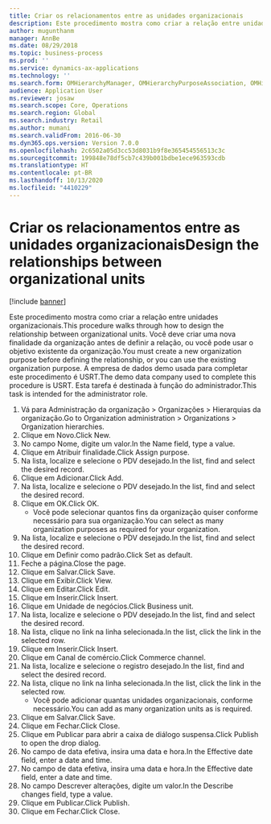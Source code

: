 ```yaml
---
title: Criar os relacionamentos entre as unidades organizacionais
description: Este procedimento mostra como criar a relação entre unidades organizacionais.
author: mugunthanm
manager: AnnBe
ms.date: 08/29/2018
ms.topic: business-process
ms.prod: ''
ms.service: dynamics-ax-applications
ms.technology: ''
ms.search.form: OMHierarchyManager, OMHierarchyPurposeAssociation, OMHierarchySelection, HierarchyDesigner, OMNodeSelection,  HierarchyPublishAndCloseForm
audience: Application User
ms.reviewer: josaw
ms.search.scope: Core, Operations
ms.search.region: Global
ms.search.industry: Retail
ms.author: mumani
ms.search.validFrom: 2016-06-30
ms.dyn365.ops.version: Version 7.0.0
ms.openlocfilehash: 2c6502a05d3cc53d8031b9f8e365454556513c3c
ms.sourcegitcommit: 199848e78df5cb7c439b001bdbe1ece963593cdb
ms.translationtype: HT
ms.contentlocale: pt-BR
ms.lasthandoff: 10/13/2020
ms.locfileid: "4410229"
---
```

# <a name="design-the-relationships-between-organizational-units"></a><span data-ttu-id="bbb52-103">Criar os relacionamentos entre as unidades organizacionais</span><span class="sxs-lookup"><span data-stu-id="bbb52-103">Design the relationships between organizational units</span></span>

[!include [banner](../includes/banner.md)]

<span data-ttu-id="bbb52-104">Este procedimento mostra como criar a relação entre unidades organizacionais.</span><span class="sxs-lookup"><span data-stu-id="bbb52-104">This procedure walks through how to design the relationship between organizational units.</span></span> <span data-ttu-id="bbb52-105">Você deve criar uma nova finalidade da organização antes de definir a relação, ou você pode usar o objetivo existente da organização.</span><span class="sxs-lookup"><span data-stu-id="bbb52-105">You must create a new organization purpose before defining the relationship, or you can use the existing organization purpose.</span></span> <span data-ttu-id="bbb52-106">A empresa de dados demo usada para completar este procedimento é USRT.</span><span class="sxs-lookup"><span data-stu-id="bbb52-106">The demo data company used to complete this procedure is USRT.</span></span> <span data-ttu-id="bbb52-107">Esta tarefa é destinada à função do administrador.</span><span class="sxs-lookup"><span data-stu-id="bbb52-107">This task is intended for the administrator role.</span></span>

1. <span data-ttu-id="bbb52-108">Vá para Administração da organização > Organizações > Hierarquias da organização.</span><span class="sxs-lookup"><span data-stu-id="bbb52-108">Go to Organization administration > Organizations > Organization hierarchies.</span></span>
2. <span data-ttu-id="bbb52-109">Clique em Novo.</span><span class="sxs-lookup"><span data-stu-id="bbb52-109">Click New.</span></span>
3. <span data-ttu-id="bbb52-110">No campo Nome, digite um valor.</span><span class="sxs-lookup"><span data-stu-id="bbb52-110">In the Name field, type a value.</span></span>
4. <span data-ttu-id="bbb52-111">Clique em Atribuir finalidade.</span><span class="sxs-lookup"><span data-stu-id="bbb52-111">Click Assign purpose.</span></span>
5. <span data-ttu-id="bbb52-112">Na lista, localize e selecione o PDV desejado.</span><span class="sxs-lookup"><span data-stu-id="bbb52-112">In the list, find and select the desired record.</span></span>
6. <span data-ttu-id="bbb52-113">Clique em Adicionar.</span><span class="sxs-lookup"><span data-stu-id="bbb52-113">Click Add.</span></span>
7. <span data-ttu-id="bbb52-114">Na lista, localize e selecione o PDV desejado.</span><span class="sxs-lookup"><span data-stu-id="bbb52-114">In the list, find and select the desired record.</span></span>
8. <span data-ttu-id="bbb52-115">Clique em OK.</span><span class="sxs-lookup"><span data-stu-id="bbb52-115">Click OK.</span></span>
    * <span data-ttu-id="bbb52-116">Você pode selecionar quantos fins da organização quiser conforme necessário para sua organização.</span><span class="sxs-lookup"><span data-stu-id="bbb52-116">You can select as many organization purposes as required for your organization.</span></span>  
9. <span data-ttu-id="bbb52-117">Na lista, localize e selecione o PDV desejado.</span><span class="sxs-lookup"><span data-stu-id="bbb52-117">In the list, find and select the desired record.</span></span>
10. <span data-ttu-id="bbb52-118">Clique em Definir como padrão.</span><span class="sxs-lookup"><span data-stu-id="bbb52-118">Click Set as default.</span></span>
11. <span data-ttu-id="bbb52-119">Feche a página.</span><span class="sxs-lookup"><span data-stu-id="bbb52-119">Close the page.</span></span>
12. <span data-ttu-id="bbb52-120">Clique em Salvar.</span><span class="sxs-lookup"><span data-stu-id="bbb52-120">Click Save.</span></span>
13. <span data-ttu-id="bbb52-121">Clique em Exibir.</span><span class="sxs-lookup"><span data-stu-id="bbb52-121">Click View.</span></span>
14. <span data-ttu-id="bbb52-122">Clique em Editar.</span><span class="sxs-lookup"><span data-stu-id="bbb52-122">Click Edit.</span></span>
15. <span data-ttu-id="bbb52-123">Clique em Inserir.</span><span class="sxs-lookup"><span data-stu-id="bbb52-123">Click Insert.</span></span>
16. <span data-ttu-id="bbb52-124">Clique em Unidade de negócios.</span><span class="sxs-lookup"><span data-stu-id="bbb52-124">Click Business unit.</span></span>
17. <span data-ttu-id="bbb52-125">Na lista, localize e selecione o PDV desejado.</span><span class="sxs-lookup"><span data-stu-id="bbb52-125">In the list, find and select the desired record.</span></span>
18. <span data-ttu-id="bbb52-126">Na lista, clique no link na linha selecionada.</span><span class="sxs-lookup"><span data-stu-id="bbb52-126">In the list, click the link in the selected row.</span></span>
19. <span data-ttu-id="bbb52-127">Clique em Inserir.</span><span class="sxs-lookup"><span data-stu-id="bbb52-127">Click Insert.</span></span>
20. <span data-ttu-id="bbb52-128">Clique em Canal de comércio.</span><span class="sxs-lookup"><span data-stu-id="bbb52-128">Click Commerce channel.</span></span>
21. <span data-ttu-id="bbb52-129">Na lista, localize e selecione o registro desejado.</span><span class="sxs-lookup"><span data-stu-id="bbb52-129">In the list, find and select the desired record.</span></span>
22. <span data-ttu-id="bbb52-130">Na lista, clique no link na linha selecionada.</span><span class="sxs-lookup"><span data-stu-id="bbb52-130">In the list, click the link in the selected row.</span></span>
    * <span data-ttu-id="bbb52-131">Você pode adicionar quantas unidades organizacionais, conforme necessário.</span><span class="sxs-lookup"><span data-stu-id="bbb52-131">You can add as many organization units as is required.</span></span>  
23. <span data-ttu-id="bbb52-132">Clique em Salvar.</span><span class="sxs-lookup"><span data-stu-id="bbb52-132">Click Save.</span></span>
24. <span data-ttu-id="bbb52-133">Clique em Fechar.</span><span class="sxs-lookup"><span data-stu-id="bbb52-133">Click Close.</span></span>
25. <span data-ttu-id="bbb52-134">Clique em Publicar para abrir a caixa de diálogo suspensa.</span><span class="sxs-lookup"><span data-stu-id="bbb52-134">Click Publish to open the drop dialog.</span></span>
26. <span data-ttu-id="bbb52-135">No campo de data efetiva, insira uma data e hora.</span><span class="sxs-lookup"><span data-stu-id="bbb52-135">In the Effective date field, enter a date and time.</span></span>
27. <span data-ttu-id="bbb52-136">No campo de data efetiva, insira uma data e hora.</span><span class="sxs-lookup"><span data-stu-id="bbb52-136">In the Effective date field, enter a date and time.</span></span>
28. <span data-ttu-id="bbb52-137">No campo Descrever alterações, digite um valor.</span><span class="sxs-lookup"><span data-stu-id="bbb52-137">In the Describe changes field, type a value.</span></span>
29. <span data-ttu-id="bbb52-138">Clique em Publicar.</span><span class="sxs-lookup"><span data-stu-id="bbb52-138">Click Publish.</span></span>
30. <span data-ttu-id="bbb52-139">Clique em Fechar.</span><span class="sxs-lookup"><span data-stu-id="bbb52-139">Click Close.</span></span>

